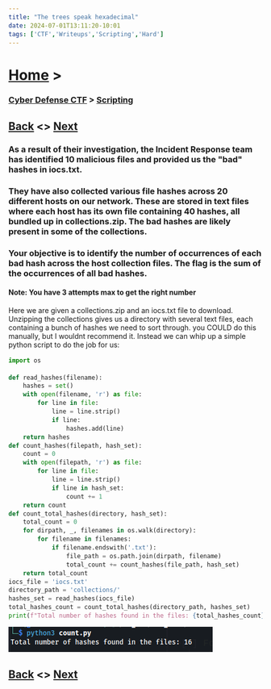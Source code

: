 ```yaml
---
title: "The trees speak hexadecimal"
date: 2024-07-01T13:11:20-10:01
tags: ['CTF','Writeups','Scripting','Hard']
---
```



# [Home](https://jjolley91.github.io/blog/) >

###  [Cyber Defense CTF](https://jjolley91.github.io/blog/level_effect_cyber_defense_ctf_2024/) >  [Scripting](https://jjolley91.github.io/blog/level_effect_cyber_defense_ctf_2024/scripting/)

## [Back](https://jjolley91.github.io/blog/level_effect_cyber_defense_ctf_2024/scripting/hay_in_a_needlestack)  <> [Next](https://jjolley91.github.io/blog/level_effect_cyber_defense_ctf_2024/Reversing/)

### As a result of their investigation, the Incident Response team has identified 10 malicious files and provided us the "bad" hashes in iocs.txt.

### They have also collected various file hashes across 20 different hosts on our network. These are stored in text files where each host has its own file containing 40 hashes, all bundled up in collections.zip. The bad hashes are likely present in some of the collections.

### Your objective is to identify the number of occurrences of each bad hash across the host collection files. The flag is the sum of the occurrences of all bad hashes.

#### Note: You have 3 attempts max to get the right number

Here we are given a collections.zip and an iocs.txt file to download. Unzipping the collections gives us a directory with several text files, each containing a bunch of hashes we need to sort through. you COULD do this manually, but I wouldnt recommend it. Instead we can whip up a simple python script to do the job for us:

```py
import os

def read_hashes(filename):
    hashes = set()
    with open(filename, 'r') as file:
        for line in file:
            line = line.strip()
            if line: 
                hashes.add(line)
    return hashes
def count_hashes(filepath, hash_set):
    count = 0
    with open(filepath, 'r') as file:
        for line in file:
            line = line.strip()
            if line in hash_set:
                count += 1
    return count
def count_total_hashes(directory, hash_set):
    total_count = 0
    for dirpath, _, filenames in os.walk(directory):
        for filename in filenames:
            if filename.endswith('.txt'):
                file_path = os.path.join(dirpath, filename)
                total_count += count_hashes(file_path, hash_set)
    return total_count
iocs_file = 'iocs.txt'
directory_path = 'collections/'
hashes_set = read_hashes(iocs_file)
total_hashes_count = count_total_hashes(directory_path, hashes_set)
print(f"Total number of hashes found in the files: {total_hashes_count}")
```
![hex](https://github.com/jjolley91/blog/blob/main/static/le_ctf_24/hex.png?raw=true)


## [Back](https://jjolley91.github.io/blog/level_effect_cyber_defense_ctf_2024/scripting/hay_in_a_needlestack)  <> [Next](https://jjolley91.github.io/blog/level_effect_cyber_defense_ctf_2024/Reversing/)